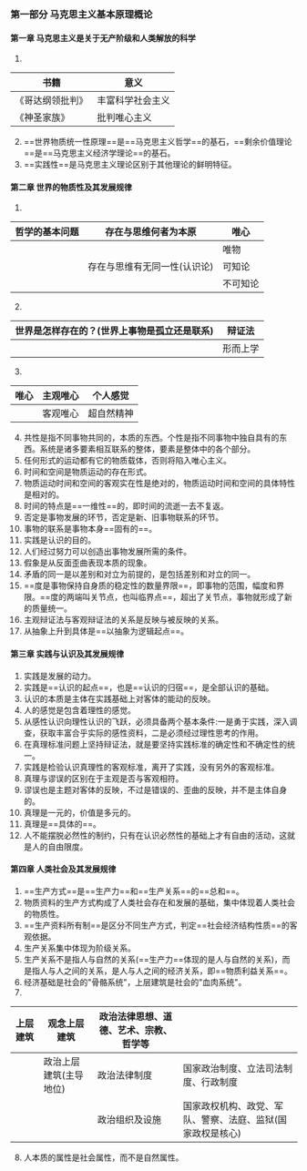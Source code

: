 ### 第一部分 马克思主义基本原理概论

#### 第一章 马克思主义是关于无产阶级和人类解放的科学

1. 

| 书籍             | 意义             |
| ---------------- | ---------------- |
| 《哥达纲领批判》 | 丰富科学社会主义 |
| 《神圣家族》     | 批判唯心主义     |

2. ==世界物质统一性原理==是==马克思主义哲学==的基石，==剩余价值理论==是==马克思主义经济学理论==的基石。
3. ==实践性==是马克思主义理论区别于其他理论的鲜明特征。

#### 第二章 世界的物质性及其发展规律

1. 

| 哲学的基本问题 | 存在与思维何者为本原         | 唯心     |
| -------------- | ---------------------------- | -------- |
|                |                              | 唯物     |
|                | 存在与思维有无同一性(认识论) | 可知论   |
|                |                              | 不可知论 |

2. 

| 世界是怎样存在的？(世界上事物是孤立还是联系) | 辩证法   |
| -------------------------------------------- | -------- |
|                                              | 形而上学 |

3. 

| 唯心 | 主观唯心 | 个人感觉   |
| ---- | -------- | ---------- |
|      | 客观唯心 | 超自然精神 |

4. 共性是指不同事物共同的，本质的东西。个性是指不同事物中独自具有的东西。系统是诸多要素相互联系的整体，要素是整体中的各个部分。
5. 任何形式的运动都有它的物质载体，否则将陷入唯心主义。
6. 时间和空间是物质运动的存在形式。
7. 物质运动时间和空间的客观实在性是绝对的，物质运动时间和空间的具体特性是相对的。
8. 时间的特点是==一维性==的，即时间的流逝一去不复返。
9. 否定是事物发展的环节，否定是新、旧事物联系的环节。
10. 事物的联系是事物本身==固有的==。
11. 实践是认识的目的。
12. 人们经过努力可以创造出事物发展所需的条件。
13. 假象是从反面歪曲表现本质的现象。
14. 矛盾的同一是以差别和对立为前提的，是包括差别和对立的同一。
15. ==度是事物保持自身质的稳定性的数量界限==，即事物的范围，幅度和界限。==度的两端叫关节点，也叫临界点==，超出了关节点，事物就形成了新的质量统一。
16. 主观辩证法与客观辩证法的关系是反映与被反映的关系。
17. 从抽象上升到具体是==以抽象为逻辑起点==。

#### 第三章 实践与认识及其发展规律

1. 实践是发展的动力。
2. 实践是==认识的起点==，也是==认识的归宿==，是全部认识的基础。
3. 认识的本质是主体在实践基础上对客体的能动的反映。
4. 人的感觉是包含着理性的感觉。
5. 从感性认识向理性认识的飞跃，必须具备两个基本条件:一是勇于实践，深入调查，获取丰富合乎实际的感性资料，二是必须经过理性思考的作用。
6. 在真理标准问题上坚持辩证法，就是要坚持实践标准的确定性和不确定性的统一。
7. 实践是检验认识真理性的客观标准，离开了实践，没有另外的客观标准。
8. 真理与谬误的区别在于主观是否与客观相符。
9. 谬误也是主题对客体的反映，不过是错误的、歪曲的反映，并不是主体自身的。
10. 真理是一元的，价值是多元的。
11. 真理是==具体的==。
12. 人不能摆脱必然性的制约，只有在认识必然性的基础上才有自由的活动，这就是人的自由限度。

#### 第四章 人类社会及其发展规律

1. ==生产方式==是==生产力==和==生产关系==的==总和==。
2. 物质资料的生产方式构成了人类社会存在和发展的基础，集中体现着人类社会的物质性。
3. ==生产资料所有制==是区分不同生产方式，判定==社会经济结构性质==的客观依据。
4. 生产关系集中体现为阶级关系。
5. 生产关系不是指人与自然的关系(==生产力==体现的是人与自然的关系)，而是指人与人之间的关系，是人与人之间的经济关系，即==物质利益关系==。
6. 经济基础是社会的"骨骼系统"，上层建筑是社会的"血肉系统"。
7.  

| 上层建筑 | 观念上层建筑           | 政治法律思想、道德、艺术、宗教、哲学等 |                                                            |
| -------- | ---------------------- | -------------------------------------- | ---------------------------------------------------------- |
|          | 政治上层建筑(主导地位) | 政治法律制度                           | 国家政治制度、立法司法制度、行政制度                       |
|          |                        | 政治组织及设施                         | 国家政权机构、政党、军队、警察、法庭、监狱(国家政权是核心) |

8. 人本质的属性是社会属性，而不是自然属性。